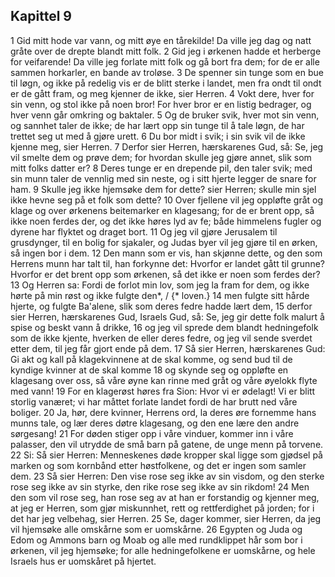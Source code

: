 ## Kapittel 9

1 Gid mitt hode var vann, og mitt øye en tårekilde! Da ville jeg dag og natt gråte over de drepte blandt mitt folk.
2 Gid jeg i ørkenen hadde et herberge for veifarende! Da ville jeg forlate mitt folk og gå bort fra dem; for de er alle sammen horkarler, en bande av troløse.
3 De spenner sin tunge som en bue til løgn, og ikke på redelig vis er de blitt sterke i landet, men fra ondt til ondt er de gått fram, og meg kjenner de ikke, sier Herren.
4 Vokt dere, hver for sin venn, og stol ikke på noen bror! For hver bror er en listig bedrager, og hver venn går omkring og baktaler.
5 Og de bruker svik, hver mot sin venn, og sannhet taler de ikke; de har lært opp sin tunge til å tale løgn, de har trettet seg ut med å gjøre urett.
6 Du bor midt i svik; i sin svik vil de ikke kjenne meg, sier Herren.
7 Derfor sier Herren, hærskarenes Gud, så: Se, jeg vil smelte dem og prøve dem; for hvordan skulle jeg gjøre annet, slik som mitt folks datter er?
8 Deres tunge er en drepende pil, den taler svik; med sin munn taler de vennlig med sin neste, og i sitt hjerte legger de snare for ham.
9 Skulle jeg ikke hjemsøke dem for dette? sier Herren; skulle min sjel ikke hevne seg på et folk som dette?
10 Over fjellene vil jeg oppløfte gråt og klage og over ørkenens beitemarker en klagesang; for de er brent opp, så ikke noen ferdes der, og det ikke høres lyd av fe; både himmelens fugler og dyrene har flyktet og draget bort.
11 Og jeg vil gjøre Jerusalem til grusdynger, til en bolig for sjakaler, og Judas byer vil jeg gjøre til en ørken, så ingen bor i dem.
12 Den mann som er vis, han skjønne dette, og den som Herrens munn har talt til, han forkynne det: Hvorfor er landet gått til grunne? Hvorfor er det brent opp som ørkenen, så det ikke er noen som ferdes der?
13 Og Herren sa: Fordi de forlot min lov, som jeg la fram for dem, og ikke hørte på min røst og ikke fulgte den*, / {* loven.}
14 men fulgte sitt hårde hjerte, og fulgte Ba'alene, slik som deres fedre hadde lært dem,
15 derfor sier Herren, hærskarenes Gud, Israels Gud, så: Se, jeg gir dette folk malurt å spise og beskt vann å drikke,
16 og jeg vil sprede dem blandt hedningefolk som de ikke kjente, hverken de eller deres fedre, og jeg vil sende sverdet etter dem, til jeg får gjort ende på dem.
17 Så sier Herren, hærskarenes Gud: Gi akt og kall på klagekvinnene at de skal komme, og send bud til de kyndige kvinner at de skal komme
18 og skynde seg og oppløfte en klagesang over oss, så våre øyne kan rinne med gråt og våre øyelokk flyte med vann!
19 For en klagerøst høres fra Sion: Hvor vi er ødelagt! Vi er blitt storlig vanæret; vi har måttet forlate landet fordi de har brutt ned våre boliger.
20 Ja, hør, dere kvinner, Herrens ord, la deres øre fornemme hans munns tale, og lær deres døtre klagesang, og den ene lære den andre sørgesang!
21 For døden stiger opp i våre vinduer, kommer inn i våre palasser, den vil utrydde de små barn på gatene, de unge menn på torvene.
22 Si: Så sier Herren: Menneskenes døde kropper skal ligge som gjødsel på marken og som kornbånd etter høstfolkene, og det er ingen som samler dem.
23 Så sier Herren: Den vise rose seg ikke av sin visdom, og den sterke rose seg ikke av sin styrke, den rike rose seg ikke av sin rikdom!
24 Men den som vil rose seg, han rose seg av at han er forstandig og kjenner meg, at jeg er Herren, som gjør miskunnhet, rett og rettferdighet på jorden; for i det har jeg velbehag, sier Herren.
25 Se, dager kommer, sier Herren, da jeg vil hjemsøke alle omskårne som er uomskårne.
26 Egypten og Juda og Edom og Ammons barn og Moab og alle med rundklippet hår som bor i ørkenen, vil jeg hjemsøke; for alle hedningefolkene er uomskårne, og hele Israels hus er uomskåret på hjertet.
